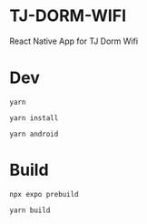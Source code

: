 # TJ-DORM-WIFI

React Native App for TJ Dorm Wifi

# Dev

```shell
yarn
```

```shell
yarn install
```

```shell
yarn android
```

# Build

```shell
npx expo prebuild
```

```shell
yarn build
```